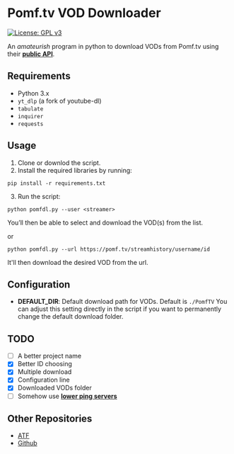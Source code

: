 # Pomf.tv VOD Downloader
[![License: GPL v3](https://img.shields.io/badge/License-GPLv3-blue.svg)](https://gnu.org/licenses/gpl-3.0)

An *amateurish* program in python to download VODs from Pomf.tv using their **[public API](https://pomf.tv/help#api)**.

## Requirements
- Python 3.x
- `yt_dlp` (a fork of youtube-dl)
- `tabulate`
- `inquirer`
- `requests`

## Usage
1. Clone or downlod the script.
2. Install the required libraries by running:
```
pip install -r requirements.txt
```
3. Run the script:
```
python pomfdl.py --user <streamer>
```
You’ll then be able to select and download the VOD(s) from the list.

or

```
python pomfdl.py --url https://pomf.tv/streamhistory/username/id
```
It'll then download the desired VOD from the url.

## Configuration
- **DEFAULT_DIR**: Default download path for VODs. Default is `./PomfTV`
You can adjust this setting directly in the script if you want to permanently change the default download folder.

## TODO

- [ ] A better project name
- [X] Better ID choosing 
- [X] Multiple download
- [X] Configuration line
- [X] Downloaded VODs folder
- [ ] Somehow use **[lower ping servers](https://pomf.tv/help#streaming)**

## Other Repositories
- [ATF](https://git.allthefallen.moe/i4gor/pomf-vod-dl)
- [Github](https://github.com/i4gort/pomftv-vod-downloader)
